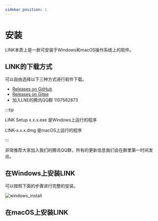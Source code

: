 ```yaml
---
sidebar_position: 1
---
```


# 安装

LINK本质上是一款可安装于Windows和macOS操作系统上的软件。

## LINK的下载方式

可以自由选择以下三种方式进行软件下载。

- [Releases on GitHub](https://github.com/ln-org/lne_link/releases)
- [Releases on Gitee](https://gitee.com/lne-lab/lne_link/releases)
- 加入LNE的腾讯QQ群 1107582873

:::tip

LINK Setup x.x.x.exe 是Windows上运行的程序

LINK-x.x.x.dmg 是macOS上运行的程序

:::

非常推荐大家加入我们的腾讯QQ群，所有的更新信息我们会在群里第一时间发出。

## 在Windows上安装LINK


可以按照下面的步骤进行完整的安装。

![windows_install](/img/guides/windows_install.png)

## 在macOS上安装LINK 



